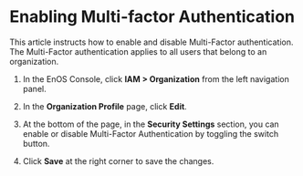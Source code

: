 # Enabling Multi-factor Authentication

This article instructs how to enable and disable Multi-Factor authentication. The Multi-Factor authentication applies to all users that belong to an organization.


1. In the EnOS Console, click **IAM > Organization** from the left navigation panel.

2. In the **Organization Profile** page, click **Edit**.

3. At the bottom of the page, in the **Security Settings** section, you can enable or disable Multi-Factor Authentication by toggling the switch button.

4. Click **Save** at the right corner to save the changes.
